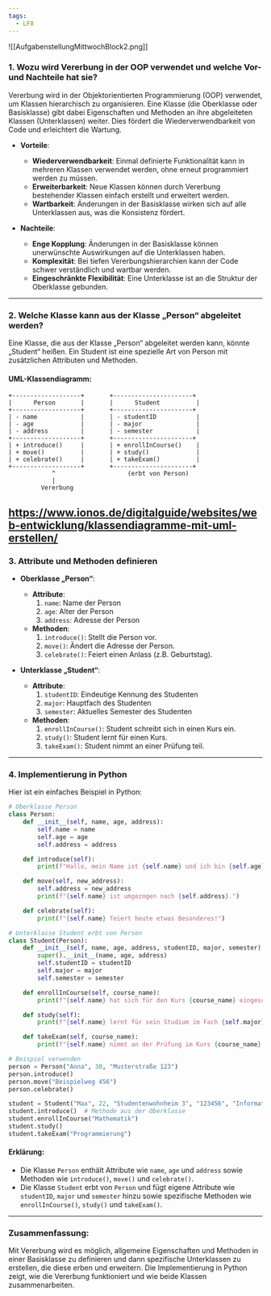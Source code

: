 ```yaml
---
tags:
  - LF8
---
```

![[AufgabenstellungMittwochBlock2.png]]
### 1. Wozu wird Vererbung in der OOP verwendet und welche Vor- und Nachteile hat sie?

Vererbung wird in der Objektorientierten Programmierung (OOP) verwendet, um Klassen hierarchisch zu organisieren. Eine Klasse (die Oberklasse oder Basisklasse) gibt dabei Eigenschaften und Methoden an ihre abgeleiteten Klassen (Unterklassen) weiter. Dies fördert die Wiederverwendbarkeit von Code und erleichtert die Wartung.

- **Vorteile**:
  - **Wiederverwendbarkeit**: Einmal definierte Funktionalität kann in mehreren Klassen verwendet werden, ohne erneut programmiert werden zu müssen.
  - **Erweiterbarkeit**: Neue Klassen können durch Vererbung bestehender Klassen einfach erstellt und erweitert werden.
  - **Wartbarkeit**: Änderungen in der Basisklasse wirken sich auf alle Unterklassen aus, was die Konsistenz fördert.

- **Nachteile**:
  - **Enge Kopplung**: Änderungen in der Basisklasse können unerwünschte Auswirkungen auf die Unterklassen haben.
  - **Komplexität**: Bei tiefen Vererbungshierarchien kann der Code schwer verständlich und wartbar werden.
  - **Eingeschränkte Flexibilität**: Eine Unterklasse ist an die Struktur der Oberklasse gebunden.

---

### 2. Welche Klasse kann aus der Klasse „Person“ abgeleitet werden?

Eine Klasse, die aus der Klasse „Person“ abgeleitet werden kann, könnte „Student“ heißen. Ein Student ist eine spezielle Art von Person mit zusätzlichen Attributen und Methoden.

#### UML-Klassendiagramm:

```plaintext
+-------------------+       +----------------------+
|      Person       |       |      Student          |
+-------------------+       +----------------------+
| - name            |       | - studentID           |
| - age             |       | - major               |
| - address         |       | - semester            |
+-------------------+       +----------------------+
| + introduce()     |       | + enrollInCourse()    |
| + move()          |       | + study()             |
| + celebrate()     |       | + takeExam()          |
+-------------------+       +----------------------+
            ^                    (erbt von Person)
            |
         Vererbung
```
https://www.ionos.de/digitalguide/websites/web-entwicklung/klassendiagramme-mit-uml-erstellen/
---

### 3. Attribute und Methoden definieren

- **Oberklasse „Person“**:
  - **Attribute**:
    1. `name`: Name der Person
    2. `age`: Alter der Person
    3. `address`: Adresse der Person
  - **Methoden**:
    1. `introduce()`: Stellt die Person vor.
    2. `move()`: Ändert die Adresse der Person.
    3. `celebrate()`: Feiert einen Anlass (z.B. Geburtstag).

- **Unterklasse „Student“**:
  - **Attribute**:
    1. `studentID`: Eindeutige Kennung des Studenten
    2. `major`: Hauptfach des Studenten
    3. `semester`: Aktuelles Semester des Studenten
  - **Methoden**:
    1. `enrollInCourse()`: Student schreibt sich in einen Kurs ein.
    2. `study()`: Student lernt für einen Kurs.
    3. `takeExam()`: Student nimmt an einer Prüfung teil.

---

### 4. **Implementierung in Python**

Hier ist ein einfaches Beispiel in Python:

```python
# Oberklasse Person
class Person:
    def __init__(self, name, age, address):
        self.name = name
        self.age = age
        self.address = address

    def introduce(self):
        print(f"Hallo, mein Name ist {self.name} und ich bin {self.age} Jahre alt.")

    def move(self, new_address):
        self.address = new_address
        print(f"{self.name} ist umgezogen nach {self.address}.")

    def celebrate(self):
        print(f"{self.name} feiert heute etwas Besonderes!")

# Unterklasse Student erbt von Person
class Student(Person):
    def __init__(self, name, age, address, studentID, major, semester):
        super().__init__(name, age, address)
        self.studentID = studentID
        self.major = major
        self.semester = semester

    def enrollInCourse(self, course_name):
        print(f"{self.name} hat sich für den Kurs {course_name} eingeschrieben.")

    def study(self):
        print(f"{self.name} lernt für sein Studium im Fach {self.major}.")

    def takeExam(self, course_name):
        print(f"{self.name} nimmt an der Prüfung im Kurs {course_name} teil.")

# Beispiel verwenden
person = Person("Anna", 30, "Musterstraße 123")
person.introduce()
person.move("Beispielweg 456")
person.celebrate()

student = Student("Max", 22, "Studentenwohnheim 3", "123456", "Informatik", 3)
student.introduce()  # Methode aus der Oberklasse
student.enrollInCourse("Mathematik")
student.study()
student.takeExam("Programmierung")
```

#### Erklärung:
- Die Klasse `Person` enthält Attribute wie `name`, `age` und `address` sowie Methoden wie `introduce()`, `move()` und `celebrate()`.
- Die Klasse `Student` erbt von `Person` und fügt eigene Attribute wie `studentID`, `major` und `semester` hinzu sowie spezifische Methoden wie `enrollInCourse()`, `study()` und `takeExam()`.

---

### Zusammenfassung:
Mit Vererbung wird es möglich, allgemeine Eigenschaften und Methoden in einer Basisklasse zu definieren und dann spezifische Unterklassen zu erstellen, die diese erben und erweitern. Die Implementierung in Python zeigt, wie die Vererbung funktioniert und wie beide Klassen zusammenarbeiten.

